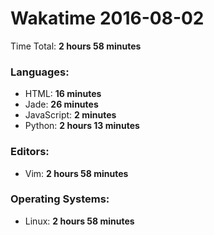 # Wakatime 2016-08-02

Time Total: **2 hours 58 minutes**

### Languages:
- HTML: **16 minutes** 
- Jade: **26 minutes** 
- JavaScript: **2 minutes** 
- Python: **2 hours 13 minutes** 

### Editors:
- Vim: **2 hours 58 minutes** 

### Operating Systems:
- Linux: **2 hours 58 minutes** 

